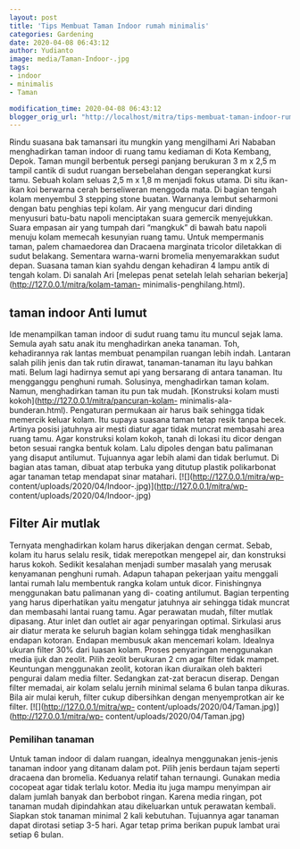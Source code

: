 ```yaml
---
layout: post
title: 'Tips Membuat Taman Indoor rumah minimalis'
categories: Gardening
date: 2020-04-08 06:43:12
author: Yudianto
image: media/Taman-Indoor-.jpg
tags:
- indoor
- minimalis
- Taman

modification_time: 2020-04-08 06:43:12
blogger_orig_url: "http://localhost/mitra/tips-membuat-taman-indoor-rumah.html"
---
```


Rindu suasana bak tamansari itu mungkin yang mengilhami Ari Nababan
menghadirkan taman indoor di ruang tamu kediaman di Kota Kembang, Depok. Taman
mungil berbentuk persegi panjang berukuran 3 m x 2,5 m tampil cantik di sudut
ruangan bersebelahan dengan seperangkat kursi tamu. Sebuah kolam seluas 2,5 m
x 1,8 m menjadi fokus utama. Di situ ikan-ikan koi berwarna cerah berseliweran
menggoda mata. Di bagian tengah kolam menyembul 3 stepping stone buatan.
Warnanya lembut seharmoni dengan batu penghias tepi kolam. Air yang mengucur
dari dinding menyusuri batu-batu napoli menciptakan suara gemercik
menyejukkan. Suara empasan air yang tumpah dari “mangkuk” di bawah batu napoli
menuju kolam memecah kesunyian ruang tamu. Untuk mempermanis taman, palem
chamaedorea dan Dracaena marginata tricolor diletakkan di sudut belakang.
Sementara warna-warni bromelia menyemarakkan sudut depan. Suasana taman kian
syahdu dengan kehadiran 4 lampu antik di tengah kolam. Di sanalah Ari [melepas
penat setelah lelah seharian bekerja](http://127.0.0.1/mitra/kolam-taman-
minimalis-penghilang.html).

## taman indoor Anti lumut

Ide menampilkan taman indoor di sudut ruang tamu itu muncul sejak lama. Semula
ayah satu anak itu menghadirkan aneka tanaman. Toh, kehadirannya rak lantas
membuat penampilan ruangan lebih indah. Lantaran salah pilih jenis dan tak
rutin dirawat, tanaman-tanaman itu layu bahkan mati. Belum lagi hadirnya semut
api yang bersarang di antara tanaman. Itu mengganggu penghuni rumah.
Solusinya, menghadirkan taman kolam. Namun, menghadirkan taman itu pun tak
mudah. [Konstruksi kolam musti kokoh](http://127.0.0.1/mitra/pancuran-kolam-
minimalis-ala-bunderan.html). Pengaturan permukaan air harus baik sehingga
tidak memercik keluar kolam. Itu supaya suasana taman tetap resik tanpa becek.
Artinya posisi jatuhnya air mesti diatur agar tidak muncrat membasahi area
ruang tamu. Agar konstruksi kolam kokoh, tanah di lokasi itu dicor dengan
beton sesuai rangka bentuk kolam. Lalu dipoles dengan batu palimanan yang
disaput antilumut. Tujuannya agar lebih alami dan tidak berlumut. Di bagian
atas taman, dibuat atap terbuka yang ditutup plastik polikarbonat agar tanaman
tetap mendapat sinar matahari. [![](http://127.0.0.1/mitra/wp-
content/uploads/2020/04/Indoor-.jpg)](http://127.0.0.1/mitra/wp-
content/uploads/2020/04/Indoor-.jpg)

## Filter Air mutlak

Ternyata menghadirkan kolam harus dikerjakan dengan cermat. Sebab, kolam itu
harus selalu resik, tidak merepotkan mengepel air, dan konstruksi harus kokoh.
Sedikit kesalahan menjadi sumber masalah yang merusak kenyamanan penghuni
rumah. Adapun tahapan pekerjaan yaitu menggali lantai rumah lalu membentuk
rangka kolam untuk dicor. Finishingnya menggunakan batu palimanan yang di-
coating antilumut. Bagian terpenting yang harus diperhatikan yaitu mengatur
jatuhnya air sehingga tidak muncrat dan membasahi lantai ruang tamu. Agar
perawatan mudah, filter mutlak dipasang. Atur inlet dan outlet air agar
penyaringan optimal. Sirkulasi arus air diatur merata ke seluruh bagian kolam
sehingga tidak menghasilkan endapan kotoran. Endapan membusuk akan mencemari
kolam. Idealnya ukuran filter 30% dari luasan kolam. Proses penyaringan
menggunakan media ijuk dan zeolit. Pilih zeolit berukuran 2 cm agar filter
tidak mampet. Keuntungan menggunakan zeolit, kotoran ikan diuraikan oleh
bakteri pengurai dalam media filter. Sedangkan zat-zat beracun diserap. Dengan
filter memadai, air kolam selalu jernih minimal selama 6 bulan tanpa dikuras.
Bila air mulai keruh, filter cukup dibersihkan dengan menyemprotkan air ke
filter. [![](http://127.0.0.1/mitra/wp-
content/uploads/2020/04/Taman.jpg)](http://127.0.0.1/mitra/wp-
content/uploads/2020/04/Taman.jpg)

### Pemilihan tanaman

Untuk taman indoor di dalam ruangan, idealnya menggunakan jenis-jenis tanaman
indoor yang ditanam dalam pot. Pilih jenis berdaun tajam seperti dracaena dan
bromelia. Keduanya relatif tahan ternaungi. Gunakan media cocopeat agar tidak
terlalu kotor. Media itu juga mampu menyimpan air dalam jumlah banyak dan
berbobot ringan. Karena media ringan, pot tanaman mudah dipindahkan atau
dikeluarkan untuk perawatan kembali. Siapkan stok tanaman minimal 2 kali
kebutuhan. Tujuannya agar tanaman dapat dirotasi setiap 3-5 hari. Agar tetap
prima berikan pupuk lambat urai setiap 6 bulan.


